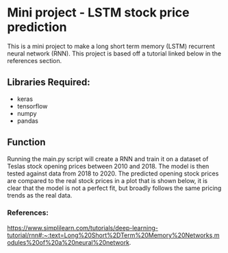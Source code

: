 # Mini project - LSTM stock price prediction 
This is a mini project to make a long short term memory (LSTM) recurrent neural network (RNN). This project is based off a tutorial linked below in the references section.

## Libraries Required:
- keras
- tensorflow
- numpy 
- pandas

## Function
Running the main.py script will create a RNN and train it on a dataset of Teslas stock opening prices between 2010 and 2018. The model is then tested against data from 2018 to 2020.
The predicted opening stock prices are compared to the real stock prices in a plot that is shown below, it is clear that the model is not a perfect fit, but broadly follows the same pricing trends as the real data. 


### References:
https://www.simplilearn.com/tutorials/deep-learning-tutorial/rnn#:~:text=Long%20Short%2DTerm%20Memory%20Networks,modules%20of%20a%20neural%20network.
